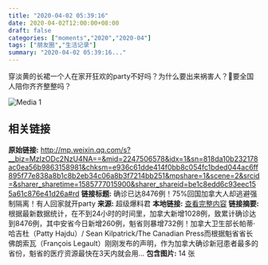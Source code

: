 ```yaml
---
title: "2020-04-02 05:39:16"
date: 2020-04-02T12:00:00+08:00
draft: false
categories: ["moments","2020","2020-04"]
tags: ["朋友圈","生活记录"]
summary: "2020-04-02 05:39:16..."
---
```


穿淡黄的长裙一个人在家开狂欢的party不好吗？为什么要出来祸害人？要全国人陪你齐齐整整吗？

![Media 1](/Moments/photos/2020-04-02/202004020539160.jpg)

## 相关链接

**原始链接:** http://mp.weixin.qq.com/s?__biz=MzIzODc2NzU4NA==&mid=2247506578&idx=1&sn=818da10b232178ac0ea56b9863158981&chksm=e936c61dde414f0bb8c054fc1bded044ac6ff895f77e838a8b1c8b2eb34c06a8b3f7214bb251&mpshare=1&scene=2&srcid=&sharer_sharetime=1585777015900&sharer_shareid=be1c8edd6c93eec155a61c876e41d26a#rd
**链接标题:** 确诊已达8476例！75%回国加拿大人却逃避强制隔离！有人回家就开party
**来源:** 超级爆料君
**本地链接:** [查看完整内容](/link_content/2020/04/2020-04-02-2/link_content/)
**链接摘要:** 根据最新数据统计，在不到24小时的时间里，加拿大新增1028例，致累计确诊达到8476例，其中安省今日新增260例，魁省则暴增732例！加拿大卫生部长帕蒂·哈吉杜（Patty Hajdu）/ Sean Kilpatrick/The Canadian Press而根据魁省省长佛朗索瓦（François Legault）刚刚发布的声明，作为加拿大确诊新冠患者最多的省份，魁省的医疗资源最快在3天内就会用...
**包含图片:** 14 张

